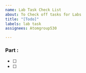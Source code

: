```yaml
---
name: Lab Task Check List
about: To Check off tasks for Labs
title: "[Todo]"
labels: lab task
assignees: Atomgroup530

---
```


### Part :
* [ ] 
* [ ]
